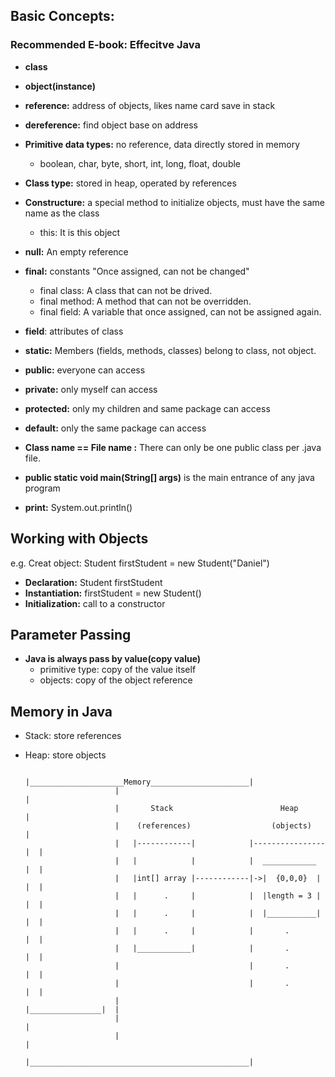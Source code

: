 ## Basic Concepts:
### Recommended E-book: Effecitve Java
  - <b>class</b>
  - <b>object(instance)</b>
  - <b>reference:</b> address of objects, likes name card save in stack
  - <b>dereference:</b> find object base on address
  - <b>Primitive data types:</b> no reference, data directly stored in memory
    - boolean, char, byte, short, int, long, float, double
  - <b>Class type:</b> stored in heap, operated by references
  - <b>Constructure:</b> a special method to initialize objects, must have the same name as the class
    - this: It is this object
  - <b>null:</b> An empty reference
  - <b>final:</b> constants "Once assigned, can not be changed"
    - final class: A class that can not be drived.
    - final method: A method that can not be overridden.
    - final field: A variable that once assigned, can not be assigned again.
  - <b>field</b>: attributes of class
  - <b>static:</b> Members (fields, methods, classes) belong to class, not object.
  - <b>public:</b> everyone can access
  - <b>private:</b> only myself can access
  - <b>protected:</b> only my children and same package can access
  - <b>default:</b> only the same package can access
  
  - <b>Class name == File name :</b> There can only be one public class per .java file.
  - <b>public static void main(String[] args)</b> is the main entrance of any java program
  - <b>print:</b> System.out.println()
 
## Working with Objects
e.g.
Creat object: Student firstStudent = new Student("Daniel")
  - <b>Declaration:</b> Student firstStudent
  - <b>Instantiation:</b> firstStudent = new Student()
  - <b>Initialization:</b> call to a constructor
  
## Parameter Passing
  - <b>Java is always pass by value(copy value)</b>
     - primitive type: copy of the value itself
     - objects: copy of the object reference
 
## Memory in Java
   - Stack: store references
   - Heap: store objects

                             |_____________________Memory______________________| 
                             |                                                 |   
                             |       Stack                        Heap         |
                             |    (references)                  (objects)      |
                             |   |------------|            |----------------|  |
                             |   |            |            |  ____________  |  |
                             |   |int[] array |------------|->|  {0,0,0}  | |  |
                             |   |      .     |            |  |length = 3 | |  |
                             |   |      .     |            |  |___________| |  |
                             |   |      .     |            |       .        |  |
                             |   |____________|            |       .        |  |
                             |                             |       .        |  |
                             |                             |       .        |  |
                             |                             |________________|  |
                             |                                                 |
                             |                                                 |
                             |_________________________________________________| 
